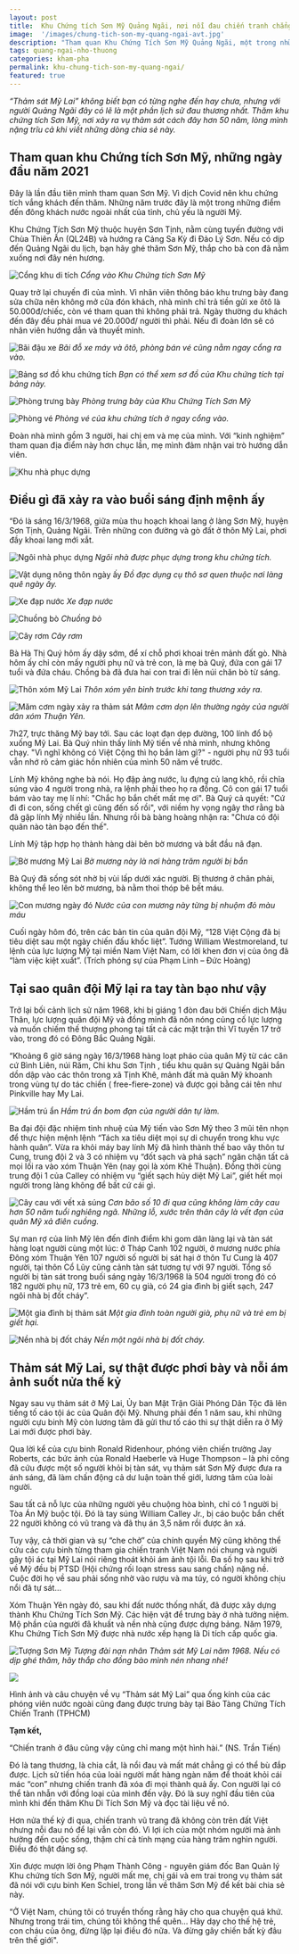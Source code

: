 ```yaml
---
layout: post
title:  Khu Chứng tích Sơn Mỹ Quảng Ngãi, nơi nỗi đau chiến tranh chẳng thể chôn vùi
image:  '/images/chung-tich-son-my-quang-ngai-avt.jpg'
description: "Tham quan Khu Chứng Tích Sơn Mỹ Quảng Ngãi, một trong những địa danh nổi tiếng. Tìm hiểu về những câu chuyện lịch sử đau thương đã qua. Kinh nghiệm tham quan: địa chỉ, giá vé"
tags: quang-ngai-nho-thuong
categories: kham-pha
permalink: khu-chung-tich-son-my-quang-ngai/
featured: true
---
```


_“Thảm sát Mỹ Lai” không biết bạn có từng nghe đến hay chưa, nhưng với người Quảng Ngãi đây có lẽ là một phần lịch sử đau thương nhất. Thăm khu chứng tích Sơn Mỹ, nơi xảy ra vụ thảm sát cách đây hơn 50 năm, lòng mình nặng trĩu cả khi viết những dòng chia sẻ này._

## Tham quan khu Chứng tích Sơn Mỹ, những ngày đầu năm 2021

Đây là lần đầu tiên mình tham quan Sơn Mỹ. Vì dịch Covid nên khu chứng tích vắng khách đến thăm. Những năm trước đây là một trong những điểm đến đông khách nước ngoài nhất của tỉnh, chủ yếu là người Mỹ. 

Khu Chứng Tích Sơn Mỹ thuộc huyện Sơn Tịnh, nằm cùng tuyến đường với Chùa Thiên Ấn (QL24B) và hướng ra Cảng Sa Kỳ đi Đảo Lý Sơn. Nếu có dịp đến Quảng Ngãi du lịch, bạn hãy ghé thăm Sơn Mỹ, thắp cho bà con đã nằm xuống nơi đây nén hương.

![Cổng khu di tích](/images/cong-vao-khu-chung-tich-son-my.JPG)
_Cổng vào Khu Chứng tích Sơn Mỹ_

Quay trở lại chuyến đi của mình. Vì nhân viên thông báo khu trưng bày đang sửa chữa nên không mở cửa đón khách, nhà mình chỉ trả tiền gửi xe ôtô là 50.000đ/chiếc, còn vé tham quan thì không phải trả. Ngày thường du khách đến đây đều phải mua vé 20.000đ/ người thì phải. Nếu đi đoàn lớn sẽ có nhân viên hướng dẫn và thuyết minh.

![Bãi đậu xe](/images/bai-xe-khu-chung-tich-son-my-quang-ngai.JPG)
_Bãi đỗ xe máy và ôtô, phòng bán vé cũng nằm ngay cổng ra vào._ 

![Bảng sơ đồ khu chứng tích](/images/bang-thong-tin-khu-chung-tich-son-my.JPG)
_Bạn có thể xem sơ đồ của Khu chứng tích tại bảng này._

![Phòng trưng bày](/images/phong-trung-bay-chung-tich-son-my-quang-ngai.JPG)
_Phòng trưng bày của Khu Chứng Tích Sơn Mỹ_

![Phòng vé](/images/phong-ban-ve-khu-chung-tich-son-my-quang-ngai.JPG)
_Phòng vé của khu chứng tích ở ngay cổng vào._ 

Đoàn nhà mình gồm 3 người, hai chị em và mẹ của mình. Với “kinh nghiệm” tham quan địa điểm này hơn chục lần, mẹ mình đảm nhận vai trò hướng dẫn viên.

![Khu nhà phục dựng](/images/huong-vao-ngoi-nha-dan-duoc-phuc-dung-Son-My.JPG)

## Điều gì đã xảy ra vào buổi sáng định mệnh ấy

“Đó là sáng 16/3/1968, giữa mùa thu hoạch khoai lang ở làng Sơn Mỹ, huyện Sơn Tịnh, Quảng Ngãi. Trên những con đường và gò đất ở thôn Mỹ Lai, phơi đầy khoai lang mới xắt.

![Ngôi nhà phục dựng](/images/ngoi-nha-trong-khu-chung-tich-son-my.JPG)
_Ngôi nhà được phục dựng trong khu chứng tích._

![Vật dụng nông thôn ngày ấy](/images/ngoi-nha-trung-bay-cac-hien-vat-son-my-quang-ngai.png)
_Đồ đạc dụng cụ thô sơ quen thuộc nơi làng quê ngày ấy._

![Xe đạp nước](/images/xe-dap-nuoc-chung-tich-son-my.JPG)
_Xe đạp nước_

![Chuồng bò](/images/chuong-bo-mo-hinh-phuc-dung-Chung-tich-son-my.JPG)
_Chuồng bò_

![Cây rơm](/images/tru-rom-trong-khu-chung-tich-son-my.JPG)
_Cây rơm_

Bà Hà Thị Quý hôm ấy dậy sớm, để xí chỗ phơi khoai trên mảnh đất gò. Nhà hôm ấy chỉ còn mấy người phụ nữ và trẻ con, là mẹ bà Quý, đứa con gái 17 tuổi và đứa cháu. Chồng bà đã đưa hai con trai đi lên núi chăn bò từ sáng. 

![Thôn xóm Mỹ Lai](/images/mo-hinh-dong-ruong-khu-chung-tich-son-my.JPG)
_Thôn xóm yên bình trước khi tang thương xảy ra._

![Măm cơm ngày xảy ra thảm sát](/images/mam-com-gia-dinh-trong-vu-tham-sat-My-Lai.JPG)
_Mâm cơm dọn lên thường ngày của người dân xóm Thuận Yên._ 

7h27, trực thăng Mỹ bay tới. Sau các loạt đạn dẹp đường, 100 lính đổ bộ xuống Mỹ Lai. Bà Quý nhìn thấy lính Mỹ tiến về nhà mình, nhưng không chạy. "Vì nghĩ không có Việt Cộng thì họ bắn làm gì?" - người phụ nữ 93 tuổi vẫn nhớ rõ cảm giác hồn nhiên của mình 50 năm về trước.

Lính Mỹ không nghe bà nói. Họ đập ảng nước, lu đựng củ lang khô, rồi chĩa súng vào 4 người trong nhà, ra lệnh phải theo họ ra đồng. Cô con gái 17 tuổi bám vào tay mẹ lí nhí: "Chắc họ bắn chết mất mẹ ơi". Bà Quý cả quyết: "Cứ đi đi con, sống chết gì cũng đến số rồi", với niềm hy vọng ngây thơ rằng bà đã gặp lính Mỹ nhiều lần. Nhưng rồi bà bàng hoàng nhận ra: "Chưa có đội quân nào tàn bạo đến thế".

Lính Mỹ tập hợp họ thành hàng dài bên bờ mương và bắt đầu nã đạn.

![Bờ mương Mỹ Lai](/images/con-muong-chung-tich-son-my-quang-ngai.JPG)
_Bờ mương này là nơi hàng trăm người bị bắn_

Bà Quý đã sống sót nhờ bị vùi lấp dưới xác người. Bị thương ở chân phải, không thể leo lên bờ mương, bà nằm thoi thóp bê bết máu.

![Con mương ngày đó](/images/con-muong-son-my-quang-ngai.JPG)
_Nước của con mương này từng bị nhuộm đỏ màu máu_

Cuối ngày hôm đó, trên các bản tin của quân đội Mỹ, “128 Việt Cộng đã bị tiêu diệt sau một ngày chiến đấu khốc liệt”. Tướng William Westmoreland, tư lệnh của lực lượng Mỹ tại miền Nam Việt Nam, có lời khen đơn vị của ông đã “làm việc kiệt xuất”. 
(Trích phóng sự của Phạm Linh – Đức Hoàng) 

## Tại sao quân đội Mỹ lại ra tay tàn bạo như vậy

Trở lại bối cảnh lịch sử năm 1968, khi bị giáng 1 đòn đau bởi Chiến dịch Mậu Thân, lực lượng quân đội Mỹ và đồng minh đã nôn nóng củng cố lực lượng và muốn chiếm thế thượng phong tại tất cả các mặt trận thì Vĩ tuyến 17 trở vào, trong đó có Đông Bắc Quảng Ngãi.

“Khoảng 6 giờ sáng ngày 16/3/1968 hàng loạt pháo của quân Mỹ từ các căn cứ Bình Liên, núi Răm, Chi khu Sơn Tịnh , tiểu khu quân sự Quảng Ngãi bắn dồn dập vào các thôn trong xã Tịnh Khê, mảnh đất mà quân Mỹ khoanh trong vùng tự do tác chiến ( free-fiere-zone) và được gọi bằng cái tên như Pinkville hay My Lai.

![Hầm trú ẩn](/images/ham-tru-an-khu-chung-tich-son-my-quang-ngai.JPG)
_Hầm trú ẩn bom đạn của người dân tự làm._

Ba đại đội đặc nhiệm tinh nhuệ của Mỹ tiến vào Sơn Mỹ theo 3 mũi tên nhọn để thực hiện mệnh lệnh “Tách xa tiêu diệt mọi sự di chuyển trong khu vực hành quân”. Vừa ra khỏi máy bay lính Mỹ đã hình thành thế bao vây thôn tư Cung, trung đội 2 và 3 có nhiệm vụ “đốt sạch và phá sạch” ngăn chặn tất cả mọi lối ra vào xóm Thuận Yên (nay gọi là xóm Khê Thuận). Đồng thời cùng trung đội 1 của Calley có nhiệm vụ “giết sạch hủy diệt Mỹ Lai”, giết hết mọi người trong làng không để bất cứ cái gì.

![Cây cau với vết xả súng](/images/cay-cau-bi-xa-dan-Chung-tich-Son-My.png)
_Cơn bão số 10 đi qua cũng không làm cây cau hơn 50 năm tuổi nghiêng ngã. Những lỗ, xước trên thân cây là vết đạn của quân Mỹ xả điên cuồng._ 

Sự man rợ của lính Mỹ lên đến đỉnh điểm khi gom dân làng lại và tàn sát hàng loạt người cùng một lúc: ở Tháp Canh 102 người, ở mương nước phía Đông xóm Thuận Yên 107 người số người bị sát hại ở thôn Tư Cung là 407 người, tại thôn Cổ Lũy cũng cảnh tàn sát tương tự với 97 người. Tổng số người bị tàn sát trong buối sáng ngày 16/3/1968 là 504 người trong đó có 182 người phụ nữ, 173 trẻ em, 60 cụ già, có 24 gia đình bị giết sạch, 247 ngôi nhà bị đốt cháy”.

![Một gia đình bị thảm sát](/images/mot-gia-dinh-bi-trong-vu-tham-sat.JPG)
_Một gia đình toàn người già, phụ nữ và trẻ em bị giết hại._

![Nền nhà bị đốt cháy](/images/nen-nha-dan-bi-dot-chay-di-tich-son-my.JPG)
_Nền một ngôi nhà bị đốt cháy._

## Thảm sát Mỹ Lai, sự thật được phơi bày và nỗi ám ảnh suốt nửa thế kỷ

Ngay sau vụ thảm sát ở Mỹ Lai, Ủy ban Mặt Trận Giải Phóng Dân Tộc đã lên tiếng tố cáo tội ác của Quân đội Mỹ. Nhưng phải đến 1 năm sau, khi những người cựu binh Mỹ còn lương tâm đã gửi thư tố cáo thì sự thật diễn ra ở Mỹ Lai mới được phơi bày. 

Qua lời kể của cựu binh Ronald Ridenhour, phóng viên chiến trường Jay Roberts, các bức ảnh của Ronald Haeberle và Huge Thompson – là phi công đã cứu được một số người khỏi bị tàn sát, vụ thảm sát Sơn Mỹ được đưa ra ánh sáng, đã làm chấn động cả dư luận toàn thế giới, lương tâm của loài người.

Sau tất cả nỗ lực của những người yêu chuộng hòa bình, chỉ có 1 người bị Tòa Án Mỹ buộc tội. Đó là tay súng William Calley Jr., bị cáo buộc bắn chết 22 người không có vũ trang và đã thụ án 3,5 năm rồi được ân xá.

Tuy vậy, cả thời gian và sự “che chở” của chính quyền Mỹ cũng không thể cứu các cựu binh từng tham gia chiến tranh Việt Nam nói chung và người gây tội ác tại Mỹ Lai nói riêng thoát khỏi ám ảnh tội lỗi. Đa số họ sau khi trở về Mỹ đều bị PTSD (Hội chứng rối loạn stress sau sang chấn) nặng nề. Cuộc đời họ về sau phải sống nhờ vào rượu và ma túy, có người không chịu nổi đã tự sát…

Xóm Thuận Yên ngày đó, sau khi đất nước thống nhất, đã được xây dựng thành Khu Chứng Tích Sơn Mỹ. Các hiện vật để trưng bày ở nhà tưởng niệm. Mộ phần của người đã khuất và nền nhà cũng được dựng bảng. Năm 1979, Khu Chứng Tích Sơn Mỹ được nhà nước xếp hạng là Di tích cấp quốc gia.

![Tượng Sơn Mỹ](/images/tuong-dai-chung-tich-son-my-quang-ngai.JPG)
_Tượng đài nạn nhân Thảm sát Mỹ Lai năm 1968. Nếu có dịp ghé thăm, hãy thắp cho đồng bào mình nén nhang nhé!_ 

![](/images/con-muong-trong-khu-chung-tich-son-my1.JPG)

Hình ảnh và câu chuyện về vụ “Thảm sát Mỹ Lai” qua ống kính của các phóng viên nước ngoài cũng đang được trưng bày tại Bảo Tàng Chứng Tích Chiến Tranh (TPHCM)

**Tạm kết,**

“Chiến tranh ở đâu cũng vậy cũng chỉ mang một hình hài.” (NS. Trần Tiến)

Đó là tang thương, là chia cắt, là nổi đau và mất mát chẳng gì có thể bù đắp được. Lịch sử tiến hóa của loài người mất hàng ngàn năm để thoát khỏi cái mác “con” nhưng chiến tranh đã xóa đi mọi thành quả ấy. Con người lại có thể tàn nhẫn với đồng loại của mình đến vậy. Đó là suy nghĩ đầu tiên của mình khi đến thăm Khu Di Tích Sơn Mỹ và đọc tài liệu về nó.

Hơn nửa thế kỷ đi qua, chiến tranh vũ trang đã không còn trên đất Việt nhưng nỗi đau nó để lại vẫn còn đó. Vì lợi ích của một nhóm người mà ảnh hưởng đến cuộc sống, thậm chí cả tính mạng của hàng trăm nghìn người. Điều đó thật đáng sợ. 

Xin được mượn lời ông Phạm Thành Công - nguyên giám đốc Ban Quản lý Khu chứng tích Sơn Mỹ, người mất mẹ, chị gái và em trai trong vụ thảm sát đã nói với cựu binh Ken Schiel, trong lần về thăm Sơn Mỹ để kết bài chia sẻ này.

“Ở Việt Nam, chúng tôi có truyền thống rằng hãy cho qua chuyện quá khứ. Nhưng trong trái tim, chúng tôi không thể quên... Hãy dạy cho thế hệ trẻ, con cháu của ông, đừng lặp lại điều đó nữa. Và đừng gây chiến bất kỳ đâu trên thế giới".

